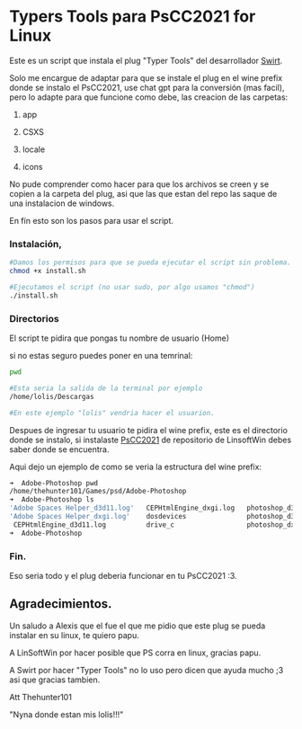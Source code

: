 # Typers Tools para PsCC2021 for Linux

Este es un script que instala el plug "Typer Tools" del desarrollador <a href="https://github.com/Swirt">Swirt</a>.

Solo me encargue de adaptar para que se instale el plug en el wine prefix donde se instalo el PsCC2021, use chat gpt para la conversión (mas facil), pero lo adapte para que funcione como debe, las creacion de las carpetas:

1. app

2. CSXS

3. locale

4. icons
   
   

No pude comprender como hacer para que los archivos se creen y se copien a la carpeta del plug, asi que las que estan del repo las saque de una instalacion de windows.

En fín esto son los pasos para usar el script.

### Instalación,

```bash
#Damos los permisos para que se pueda ejecutar el script sin problema.
chmod +x install.sh
```

```bash
#Ejecutamos el script (no usar sudo, por algo usamos "chmod")
./install.sh
```



### Directorios

El script te pidira que pongas tu nombre de usuario (Home)

si no estas seguro puedes poner en una temrinal:

```bash
pwd

#Esta seria la salida de la terminal por ejemplo
/home/lolis/Descargas

#En este ejemplo "lolis" vendria hacer el usuarion.
```

Despues de ingresar tu usuario te pidira el wine prefix, este es el directorio donde se instalo, si instalaste <a href="https://github.com/LinSoftWin/Photoshop-CC2022-Linux">PsCC2021</a> de repositorio de LinsoftWin debes saber donde se encuentra.

Aqui dejo un ejemplo de como se veria la estructura del wine prefix:

```bash
➜  Adobe-Photoshop pwd
/home/thehunter101/Games/psd/Adobe-Photoshop
➜  Adobe-Photoshop ls
'Adobe Spaces Helper_d3d11.log'   CEPHtmlEngine_dxgi.log   photoshop_d3d10.log   sniffer_dxgi.log   user.reg
'Adobe Spaces Helper_dxgi.log'    dosdevices               photoshop_d3d11.log   system.reg         winetricks.log
 CEPHtmlEngine_d3d11.log          drive_c                  photoshop_dxgi.log    userdef.reg        wrapper.cfg
➜  Adobe-Photoshop
```



### Fin.

Eso seria todo y el plug deberia funcionar en tu PsCC2021 :3.



## Agradecimientos.

Un saludo a Alexis que el fue el que me pidio que este plug se pueda instalar en su linux, te quiero papu.



A LinSoftWin por hacer posible que PS corra en linux, gracias papu.

A Swirt por hacer "Typer Tools" no lo uso pero dicen que ayuda mucho ;3 asi que gracias tambien.



Att Thehunter101

"Nyna donde estan mis lolis!!!"

